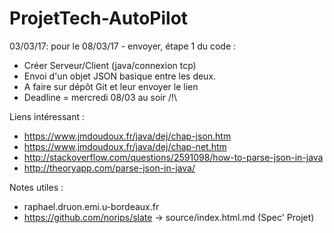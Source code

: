 # ProjetTech-AutoPilot

03/03/17: pour le 08/03/17 - envoyer, étape 1 du code :
 - Créer Serveur/Client (java/connexion tcp)
 - Envoi d'un objet JSON basique entre les deux.
 - A faire sur dépôt Git et leur envoyer le lien
 - Deadline = mercredi 08/03 au soir /!\


Liens intéressant :
 - https://www.jmdoudoux.fr/java/dej/chap-json.htm
 - https://www.jmdoudoux.fr/java/dej/chap-net.htm
 - http://stackoverflow.com/questions/2591098/how-to-parse-json-in-java
 - http://theoryapp.com/parse-json-in-java/

Notes utiles :
 - raphael.druon.emi.u-bordeaux.fr
 - https://github.com/norips/slate -> source/index.html.md (Spec' Projet)
